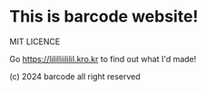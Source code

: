 <h1>This is barcode website!</h1>

MIT LICENCE

Go https://lililliililil.kro.kr to find out what I'd made!

(c) 2024 barcode all right reserved
